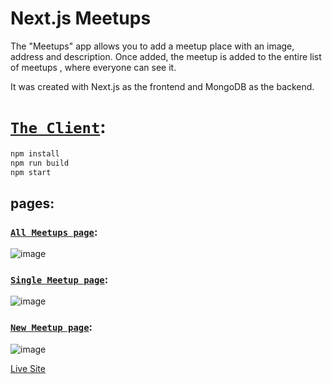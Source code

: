 # Next.js Meetups
The "Meetups"  app allows you to add a meetup place with an image, address and description. Once added, the meetup is added to the entire list of meetups , where  everyone can see it.

It was  created with Next.js as the frontend and MongoDB as the backend.


# [`The Client`](pages/index.js):
```javascript
npm install
npm run build
npm start
```

## pages:
### [`All Meetups page`](pages/index.js):
![image](https://user-images.githubusercontent.com/97041347/171215892-47491f45-86b5-45fd-83a9-596ba29c059b.png)

### [`Single Meetup page`](pages/[meetupId]/index.js):
![image](https://user-images.githubusercontent.com/97041347/171218903-29f3c0d7-a258-4da0-8455-0c40c2f1c1aa.png)

### [`New Meetup page`](pages/new-meetup/index.js):
![image](https://user-images.githubusercontent.com/97041347/171219162-dbbbfe2e-de40-4afd-94ca-53b9f1c476f5.png)

[Live Site](https://nextjs-meetups.netlify.app/)
